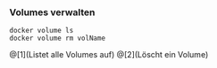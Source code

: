 ### Volumes verwalten

```
docker volume ls
docker volume rm volName
```

@[1](Listet alle Volumes auf)
@[2](Löscht ein Volume)




